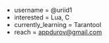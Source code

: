 - username = @uriid1
- interested = Lua, C
- currently_learning = Tarantool
- reach = appdurov@gmail.com

<!---
uriid1/uriid1 is a ✨ special ✨ repository because its `README.md` (this file) appears on your GitHub profile.
You can click the Preview link to take a look at your changes.
--->
